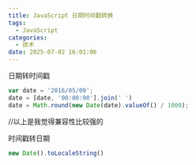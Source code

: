```yaml
---
title: JavaScript 日期时间戳转换
tags:
  - JavaScript
categories:
  - 技术
date: 2025-07-02 16:01:06
---
```


日期转时间戳

```js
var date = '2016/05/09';
date = [date, '00:00:00'].join(' ')
date = Math.round(new Date(date).valueOf() / 1000);
```

//以上是我觉得兼容性比较强的

时间戳转日期

```js
new Date().toLocaleString()
```


